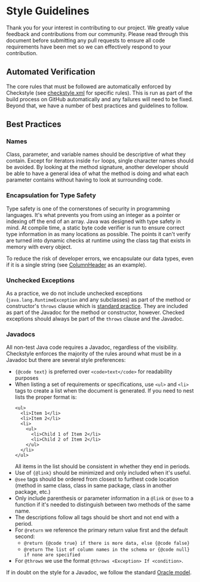 # Style Guidelines
Thank you for your interest in contributing to our project. We greatly value feedback and contributions from our community. 
Please read through this document before submitting any pull requests to ensure all code requirements have been met so 
we can effectively respond to your contribution.

## Automated Verification
The core rules that must be followed are automatically enforced by Checkstyle (see 
[checkstyle.xml](config/checkstyle/checkstyle.xml) for specific rules). This is run as part of the build process on GitHub
automatically and any failures will need to be fixed. Beyond that, we have a number of best practices and guidelines to 
follow.

## Best Practices
### Names
Class, parameter, and variable names should be descriptive of what they contain. Except for iterators inside `for` loops, single character 
names should be avoided. By looking at the method signature, another developer should be able to have a general idea of 
what the method is doing and what each parameter contains without having to look at surrounding code.

### Encapsulation for Type Safety
Type safety is one of the cornerstones of security in programming languages. It's what prevents you from using an integer
as a pointer or indexing off the end of an array. Java was designed with type safety in mind. At compile time, a static 
byte code verifier is run to ensure correct type information in as many locations as possible. The points it can't verify
are turned into dynamic checks at runtime using the class tag that exists in memory with every object.

To reduce the risk of developer errors, we encapsulate our data types, even if it is a single string (see 
[ColumnHeader](c3r-sdk-core/src/main/java/com/amazonaws/c3r/config/ColumnHeader.java) as an example).

### Unchecked Exceptions
As a practice, we do not include unchecked exceptions (`java.lang.RuntimeException` and any subclasses) as part of the 
method or constructor's `throws` clause which is 
[standard practice](https://docs.oracle.com/en/java/javase/11/docs/api/java.base/java/lang/RuntimeException.html). They
are included as part of the Javadoc for the method or constructor, however. Checked exceptions should always be part of 
the `throws` clause and the Javadoc.

### Javadocs
All non-test Java code requires a Javadoc, regardless of the visibility. Checkstyle enforces the majority of the rules 
around what must be in a Javadoc but there are several style preferences:
  - `{@code text}` is preferred over `<code>text</code>` for readability purposes
  - When listing a set of requirements or specifications, use `<ul>` and `<li>` tags to create a list when the document 
    is generated. If you need to nest lists the proper format is:
    ````
    <ul>
      <li>Item 1</li>
      <li>Item 2</li>
      <li>
        <ul>
          <li>Child 1 of Item 2</li>
          <li>Child 2 of Item 2</li>
        </ul>
      </li>
    </ul>
    ````
    All items in the list should be consistent in whether they end in periods.
  - Use of `{@link}` should be minimized and only included when it's useful.
  - `@see` tags should be ordered from closest to furthest code location (method in same class, class in same package, 
    class in another package, etc.)
  - Only include parenthesis or parameter information in a `@link` or `@see` to a function if it's needed to distinguish 
    between two methods of the same name.
  - The descriptions follow all tags should be short and not end with a period.
  - For `@return` we reference the primary return value first and the default second:
    - `@return {@code true} if there is more data, else {@code false}`
    - `@return The list of column names in the schema or {@code null} if none are specified`
  - For `@throws` we use the format `@throws <Exception> If <condition>`.

If in doubt on the style for a Javadoc, we follow the standard 
[Oracle model](https://www.oracle.com/technical-resources/articles/java/javadoc-tool.html).